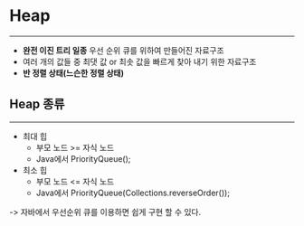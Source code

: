 # Heap
---

- **완전 이진 트리 일종** 우선 순위 큐를 위하여 만들어진 자료구조
- 여러 개의 값들 중 최댓 값 or 최솟 값을 빠르게 찾아 내기 위한 자료구조
- **반 정렬 상태(느슨한 정렬 상태)**

## Heap 종류
---

- 최대 힙
    - 부모 노드 >= 자식 노드
    - Java에서 PriorityQueue<E>();
- 최소 힙
    - 부모 노드 <= 자식 노드
    - Java에서 PriorityQueue<Integer>(Collections.reverseOrder());

-> 자바에서 우선순위 큐를 이용하면 쉽게 구현 할 수 있다.
